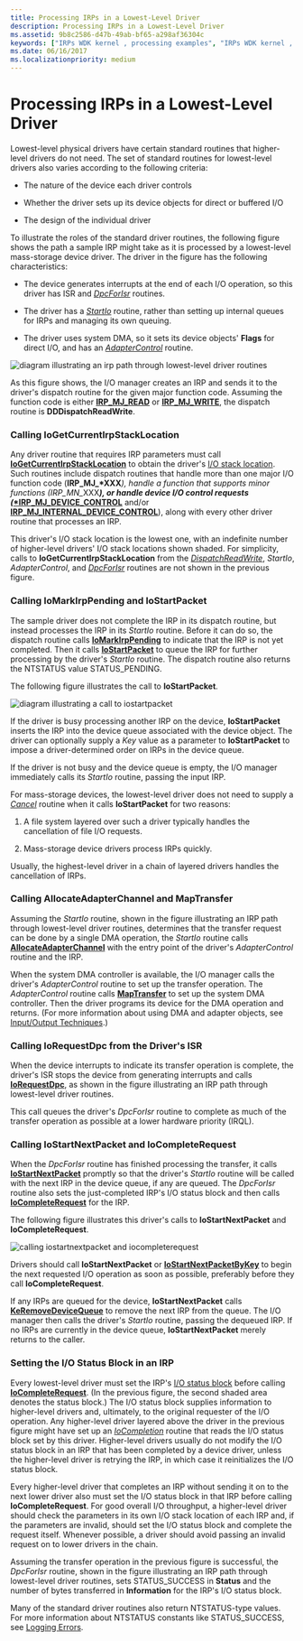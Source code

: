 ```yaml
---
title: Processing IRPs in a Lowest-Level Driver
description: Processing IRPs in a Lowest-Level Driver
ms.assetid: 9b8c2586-d47b-49ab-bf65-a298af36304c
keywords: ["IRPs WDK kernel , processing examples", "IRPs WDK kernel , I/O status blocks", "I/O status blocks WDK kernel", "status blocks WDK kernel", "IoStartNextPacket", "IoCompleteRequest", "IoRequestDpc", "AllocateAdapterChannel", "MapTransfer", "IoStartPacket", "IoMarkIrpPending", "IoGetCurrentIrpStackLocation"]
ms.date: 06/16/2017
ms.localizationpriority: medium
---
```


# Processing IRPs in a Lowest-Level Driver





Lowest-level physical drivers have certain standard routines that higher-level drivers do not need. The set of standard routines for lowest-level drivers also varies according to the following criteria:

-   The nature of the device each driver controls

-   Whether the driver sets up its device objects for direct or buffered I/O

-   The design of the individual driver

To illustrate the roles of the standard driver routines, the following figure shows the path a sample IRP might take as it is processed by a lowest-level mass-storage device driver. The driver in the figure has the following characteristics:

-   The device generates interrupts at the end of each I/O operation, so this driver has ISR and [*DpcForIsr*](https://docs.microsoft.com/windows-hardware/drivers/ddi/wdm/nc-wdm-io_dpc_routine) routines.

-   The driver has a [*StartIo*](https://docs.microsoft.com/windows-hardware/drivers/ddi/wdm/nc-wdm-driver_startio) routine, rather than setting up internal queues for IRPs and managing its own queuing.

-   The driver uses system DMA, so it sets its device objects' **Flags** for direct I/O, and has an [*AdapterControl*](https://docs.microsoft.com/windows-hardware/drivers/ddi/wdm/nc-wdm-driver_control) routine.

![diagram illustrating an irp path through lowest-level driver routines](images/4loddirp.png)

As this figure shows, the I/O manager creates an IRP and sends it to the driver's dispatch routine for the given major function code. Assuming the function code is either [**IRP\_MJ\_READ**](https://docs.microsoft.com/windows-hardware/drivers/kernel/irp-mj-read) or [**IRP\_MJ\_WRITE**](https://docs.microsoft.com/windows-hardware/drivers/kernel/irp-mj-write), the dispatch routine is **DDDispatchReadWrite**.

### Calling IoGetCurrentIrpStackLocation

Any driver routine that requires IRP parameters must call [**IoGetCurrentIrpStackLocation**](https://docs.microsoft.com/windows-hardware/drivers/ddi/wdm/nf-wdm-iogetcurrentirpstacklocation) to obtain the driver's [I/O stack location](i-o-stack-locations.md). Such routines include dispatch routines that handle more than one major I/O function code (<strong>IRP\_MJ\_*XXX</strong><em>), handle a function that supports minor functions (</em><em>IRP\_MN\_</em>XXX<strong><em>), or handle device I/O control requests ([</em>*IRP\_MJ\_DEVICE\_CONTROL</strong>](<https://msdn.microsoft.com/library/windows/hardware/ff550744>) and/or [**IRP\_MJ\_INTERNAL\_DEVICE\_CONTROL**](https://docs.microsoft.com/windows-hardware/drivers/kernel/irp-mj-internal-device-control)), along with every other driver routine that processes an IRP.

This driver's I/O stack location is the lowest one, with an indefinite number of higher-level drivers' I/O stack locations shown shaded. For simplicity, calls to **IoGetCurrentIrpStackLocation** from the [*DispatchReadWrite*](https://docs.microsoft.com/windows-hardware/drivers/ddi/wdm/nc-wdm-driver_dispatch), *StartIo*, *AdapterControl*, and [*DpcForIsr*](https://docs.microsoft.com/windows-hardware/drivers/ddi/wdm/nc-wdm-io_dpc_routine) routines are not shown in the previous figure.

### Calling IoMarkIrpPending and IoStartPacket

The sample driver does not complete the IRP in its dispatch routine, but instead processes the IRP in its *StartIo* routine. Before it can do so, the dispatch routine calls [**IoMarkIrpPending**](https://docs.microsoft.com/windows-hardware/drivers/ddi/wdm/nf-wdm-iomarkirppending) to indicate that the IRP is not yet completed. Then it calls [**IoStartPacket**](https://docs.microsoft.com/windows-hardware/drivers/ddi/ntifs/nf-ntifs-iostartpacket) to queue the IRP for further processing by the driver's *StartIo* routine. The dispatch routine also returns the NTSTATUS value STATUS\_PENDING.

The following figure illustrates the call to **IoStartPacket**.

![diagram illustrating a call to iostartpacket](images/4strtpak.png)

If the driver is busy processing another IRP on the device, **IoStartPacket** inserts the IRP into the device queue associated with the device object. The driver can optionally supply a *Key* value as a parameter to **IoStartPacket** to impose a driver-determined order on IRPs in the device queue.

If the driver is not busy and the device queue is empty, the I/O manager immediately calls its *StartIo* routine, passing the input IRP.

For mass-storage devices, the lowest-level driver does not need to supply a [*Cancel*](https://docs.microsoft.com/windows-hardware/drivers/ddi/wdm/nc-wdm-driver_cancel) routine when it calls **IoStartPacket** for two reasons:

1.  A file system layered over such a driver typically handles the cancellation of file I/O requests.

2.  Mass-storage device drivers process IRPs quickly.

Usually, the highest-level driver in a chain of layered drivers handles the cancellation of IRPs.

### Calling AllocateAdapterChannel and MapTransfer

Assuming the *StartIo* routine, shown in the figure illustrating an IRP path through lowest-level driver routines, determines that the transfer request can be done by a single DMA operation, the *StartIo* routine calls [**AllocateAdapterChannel**](https://docs.microsoft.com/windows-hardware/drivers/ddi/wdm/nc-wdm-pallocate_adapter_channel) with the entry point of the driver's *AdapterControl* routine and the IRP.

When the system DMA controller is available, the I/O manager calls the driver's *AdapterControl* routine to set up the transfer operation. The *AdapterControl* routine calls [**MapTransfer**](https://docs.microsoft.com/windows-hardware/drivers/ddi/wdm/nc-wdm-pmap_transfer) to set up the system DMA controller. Then the driver programs its device for the DMA operation and returns. (For more information about using DMA and adapter objects, see [Input/Output Techniques](i-o-programming-techniques.md).)

### Calling IoRequestDpc from the Driver's ISR

When the device interrupts to indicate its transfer operation is complete, the driver's ISR stops the device from generating interrupts and calls [**IoRequestDpc**](https://docs.microsoft.com/windows-hardware/drivers/ddi/wdm/nf-wdm-iorequestdpc), as shown in the figure illustrating an IRP path through lowest-level driver routines.

This call queues the driver's *DpcForIsr* routine to complete as much of the transfer operation as possible at a lower hardware priority (IRQL).

### Calling IoStartNextPacket and IoCompleteRequest

When the *DpcForIsr* routine has finished processing the transfer, it calls [**IoStartNextPacket**](https://docs.microsoft.com/windows-hardware/drivers/ddi/ntifs/nf-ntifs-iostartnextpacket) promptly so that the driver's *StartIo* routine will be called with the next IRP in the device queue, if any are queued. The *DpcForIsr* routine also sets the just-completed IRP's I/O status block and then calls [**IoCompleteRequest**](https://docs.microsoft.com/windows-hardware/drivers/ddi/wdm/nf-wdm-iocompleterequest) for the IRP.

The following figure illustrates this driver's calls to **IoStartNextPacket** and **IoCompleteRequest**.

![calling iostartnextpacket and iocompleterequest](images/4snxtpak.png)

Drivers should call **IoStartNextPacket** or [**IoStartNextPacketByKey**](https://docs.microsoft.com/windows-hardware/drivers/ddi/ntifs/nf-ntifs-iostartnextpacketbykey) to begin the next requested I/O operation as soon as possible, preferably before they call **IoCompleteRequest**.

If any IRPs are queued for the device, **IoStartNextPacket** calls [**KeRemoveDeviceQueue**](https://docs.microsoft.com/windows-hardware/drivers/ddi/wdm/nf-wdm-keremovedevicequeue) to remove the next IRP from the queue. The I/O manager then calls the driver's *StartIo* routine, passing the dequeued IRP. If no IRPs are currently in the device queue, **IoStartNextPacket** merely returns to the caller.

### <a href="" id="ddk-setting-the-i-o-status-block-in-an-irp-kg"></a>Setting the I/O Status Block in an IRP

Every lowest-level driver must set the IRP's [I/O status block](i-o-status-blocks.md) before calling [**IoCompleteRequest**](https://docs.microsoft.com/windows-hardware/drivers/ddi/wdm/nf-wdm-iocompleterequest). (In the previous figure, the second shaded area denotes the status block.) The I/O status block supplies information to higher-level drivers and, ultimately, to the original requester of the I/O operation. Any higher-level driver layered above the driver in the previous figure might have set up an [*IoCompletion*](https://docs.microsoft.com/windows-hardware/drivers/ddi/wdm/nc-wdm-io_completion_routine) routine that reads the I/O status block set by this driver. Higher-level drivers usually do not modify the I/O status block in an IRP that has been completed by a device driver, unless the higher-level driver is retrying the IRP, in which case it reinitializes the I/O status block.

Every higher-level driver that completes an IRP without sending it on to the next lower driver also must set the I/O status block in that IRP before calling **IoCompleteRequest**. For good overall I/O throughput, a higher-level driver should check the parameters in its own I/O stack location of each IRP and, if the parameters are invalid, should set the I/O status block and complete the request itself. Whenever possible, a driver should avoid passing an invalid request on to lower drivers in the chain.

Assuming the transfer operation in the previous figure is successful, the *DpcForIsr* routine, shown in the figure illustrating an IRP path through lowest-level driver routines, sets STATUS\_SUCCESS in **Status** and the number of bytes transferred in **Information** for the IRP's I/O status block.

Many of the standard driver routines also return NTSTATUS-type values. For more information about NTSTATUS constants like STATUS\_SUCCESS, see [Logging Errors](logging-errors.md).

 

 




